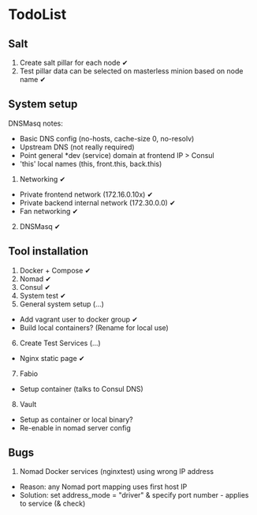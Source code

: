 # TodoList

## Salt

1. Create salt pillar for each node ✔
2. Test pillar data can be selected on masterless minion based on node name ✔

## System setup

DNSMasq notes:
  * Basic DNS config (no-hosts, cache-size 0, no-resolv)
  * Upstream DNS (not really required)
  * Point general *dev (service) domain at frontend IP > Consul
  * 'this' local names (this, front.this, back.this)

1. Networking ✔
  - Private frontend network (172.16.0.10x) ✔
  - Private backend internal network (172.30.0.0) ✔
  - Fan networking ✔
2. DNSMasq ✔

## Tool installation

1. Docker + Compose ✔
2. Nomad ✔
3. Consul ✔
4. System test ✔
5. General system setup (...)
  - Add vagrant user to docker group ✔
  - Build local containers? (Rename for local use)
6. Create Test Services (...)
  - Nginx static page ✔
7. Fabio
  - Setup container (talks to Consul DNS)
8. Vault
  - Setup as container or local binary?
  - Re-enable in nomad server config

## Bugs

1. Nomad Docker services (nginxtest) using wrong IP address
  - Reason: any Nomad port mapping uses first host IP
  - Solution: set address_mode = "driver" & specify port number - applies to service (& check)